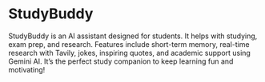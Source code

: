 # StudyBuddy
StudyBuddy is an AI assistant designed for students. It helps with studying, exam prep, and research. Features include short-term memory, real-time research with Tavily, jokes, inspiring quotes, and academic support using Gemini AI. It’s the perfect study companion to keep learning fun and motivating!
